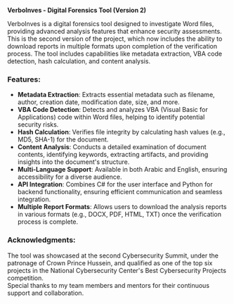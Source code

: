 **VerboInves - Digital Forensics Tool (Version 2)**

VerboInves is a digital forensics tool designed to investigate Word files, providing advanced analysis features that enhance security assessments. This is the second version of the project, which now includes the ability to download reports in multiple formats upon completion of the verification process. The tool includes capabilities like metadata extraction, VBA code detection, hash calculation, and content analysis.

### Features:
- **Metadata Extraction**: Extracts essential metadata such as filename, author, creation date, modification date, size, and more.
- **VBA Code Detection**: Detects and analyzes VBA (Visual Basic for Applications) code within Word files, helping to identify potential security risks.
- **Hash Calculation**: Verifies file integrity by calculating hash values (e.g., MD5, SHA-1) for the document.
- **Content Analysis**: Conducts a detailed examination of document contents, identifying keywords, extracting artifacts, and providing insights into the document's structure.
- **Multi-Language Support**: Available in both Arabic and English, ensuring accessibility for a diverse audience.
- **API Integration**: Combines C# for the user interface and Python for backend functionality, ensuring efficient communication and seamless integration.
- **Multiple Report Formats**: Allows users to download the analysis reports in various formats (e.g., DOCX, PDF, HTML, TXT) once the verification process is complete.

### Acknowledgments:
The tool was showcased at the second Cybersecurity Summit, under the patronage of Crown Prince Hussein, and qualified as one of the top six projects in the National Cybersecurity Center's Best Cybersecurity Projects competition.  
Special thanks to my team members and mentors for their continuous support and collaboration.